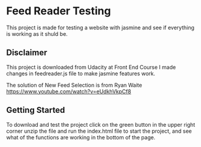 # Feed Reader Testing

This project is made for testing a website with jasmine and see if everything is working as it shuld be.

## Disclaimer

This project is downloaded from Udacity at Front End Course I made changes in feedreader.js file to make jasmine features work.

The solution of New Feed Selection is from Ryan Waite https://www.youtube.com/watch?v=eUdkhVkpCf8

## Getting Started

To download and test the project click on the green button in the upper right corner unzip the file and run the index.html file to start the project, and see what of the functions are working in the bottom of the page.
